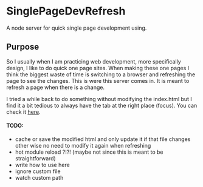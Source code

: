 # SinglePageDevRefresh
A node server for quick single page development using.

## Purpose
So I usually when I am practicing web development, more specifically design, I like to do quick one page sites. When making these one pages I think the biggest waste of time is switching to a browser and refreshing the page to see the changes. This is were this server comes in. It is meant to refresh a page when there is a change.

I tried a while back to do something without modifying the index.html but I find it a bit tedious to always have the tab at the right place (focus). You can check it [here](https://github.com/josuerojasrojas/BrowserRefresh).

#### TODO:
- cache or save the modified html and only update it if that file changes other wise no need to modify it again when refreshing
- hot module reload ?!?! (maybe not since this is meant to be straightforward)
- write how to use here
- ignore custom file
- watch custom path
